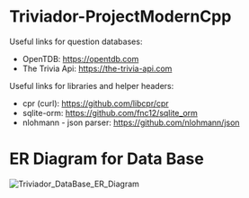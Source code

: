 # Triviador-ProjectModernCpp

Useful links for question databases:
- OpenTDB: https://opentdb.com
- The Trivia Api: https://the-trivia-api.com

Useful links for libraries and helper headers:
- cpr (curl): https://github.com/libcpr/cpr
- sqlite-orm: https://github.com/fnc12/sqlite_orm
- nlohmann - json parser: https://github.com/nlohmann/json

# ER Diagram for Data Base

![Triviador_DataBase_ER_Diagram](https://user-images.githubusercontent.com/77741850/204162729-e13d365f-5d21-4924-a2e1-03d088fcf495.jpg)
